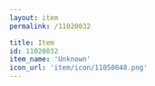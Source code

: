 ```yaml
---
layout: item
permalink: /11020032

title: Item
id: 11020032
item_name: 'Unknown'
icon_url: 'item/icon/11050048.png'
---
```

